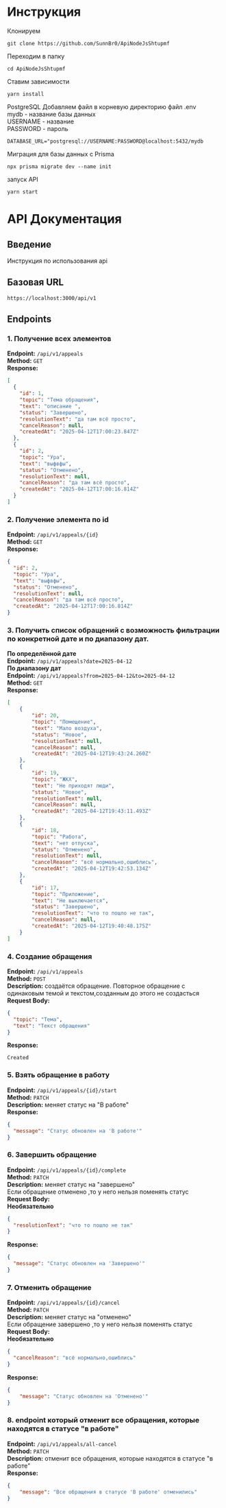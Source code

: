 # Инструкция
Клонируем
```
git clone https://github.com/SunnBr0/ApiNodeJsShtupmf
```
Переходим  в папку
```
cd ApiNodeJsShtupmf
```
Ставим зависимости
```
yarn install
```
PostgreSQL
Добавляем файл в корневую директорию файл .env    
mydb - название базы данных   
USERNAME - название   
PASSWORD - пароль   
```
DATABASE_URL="postgresql://USERNAME:PASSWORD@localhost:5432/mydb
```
Миграция для базы данных с Prisma
```
npx prisma migrate dev --name init
```
запуск API
```
yarn start
```
# API Документация

## Введение

Инструкция по использования api

## Базовая URL

```
https://localhost:3000/api/v1
```

## Endpoints

### 1. Получение всех элементов

**Endpoint:** `/api/v1/appeals`  
**Method:** `GET`  
**Response:**

```json
[
  {
    "id": 1,
    "topic": "Тема обращения",
    "text": "описание ",
    "status": "Завершено",
    "resolutionText": "да там всё просто",
    "cancelReason": null,
    "createdAt": "2025-04-12T17:00:23.847Z"
  },
  {
    "id": 2,
    "topic": "Ура",
    "text": "выфвфы",
    "status": "Отменено",
    "resolutionText": null,
    "cancelReason": "да там всё просто",
    "createdAt": "2025-04-12T17:00:16.814Z"
  }
]
```

### 2. Получение элемента по id

**Endpoint:** `/api/v1/appeals/{id}`  
**Method:** `GET`  
**Response:**

```json
{
  "id": 2,
  "topic": "Ура",
  "text": "выфвфы",
  "status": "Отменено",
  "resolutionText": null,
  "cancelReason": "да там всё просто",
  "createdAt": "2025-04-12T17:00:16.814Z"
}
```

### 3. Получить список обращений с возможность фильтрации по конкретной дате и по диапазону дат.
**По определённой дате**   
**Endpoint:** `/api/v1/appeals?date=2025-04-12`   
**По диапазону дат**        
**Endpoint:** `/api/v1/appeals?from=2025-04-12&to=2025-04-12`  
**Method:** `GET`    
**Response:**  

```json
[
    {
        "id": 20,
        "topic": "Помещение",
        "text": "Мало воздуха",
        "status": "Новое",
        "resolutionText": null,
        "cancelReason": null,
        "createdAt": "2025-04-12T19:43:24.260Z"
    },
    {
        "id": 19,
        "topic": "ЖКХ",
        "text": "Не приходят люди",
        "status": "Новое",
        "resolutionText": null,
        "cancelReason": null,
        "createdAt": "2025-04-12T19:43:11.493Z"
    },
    {
        "id": 18,
        "topic": "Работа",
        "text": "нет отпуска",
        "status": "Отменено",
        "resolutionText": null,
        "cancelReason": "всё нормально,ошиблись",
        "createdAt": "2025-04-12T19:42:53.134Z"
    },
    {
        "id": 17,
        "topic": "Приложение",
        "text": "Не выключается",
        "status": "Завершено",
        "resolutionText": "что то пошло не так",
        "cancelReason": null,
        "createdAt": "2025-04-12T19:40:48.175Z"
    }
]
```

### 4. Создание обращения

**Endpoint:** `/api/v1/appeals`  
**Method:** `POST`  
**Description:** создаётся обращение.
Повторное обращение с одинаковым темой и текстом,созданным до этого не создасться   
**Request Body:**

```json
{
  "topic": "Тема",
  "text": "Текст обращения"
}
```

**Response:**

```
Created
```

### 5. Взять обращение в работу

**Endpoint:** `/api/v1/appeals/{id}/start`  
**Method:** `PATCH`  
**Description:** меняет статус на "В работе"  
**Response:**

```json
{
  "message": "Статус обновлен на 'В работе'"
}
```

### 6. Завершить обращение

**Endpoint:** `/api/v1/appeals/{id}/complete`  
**Method:** `PATCH`  
**Description:** меняет статус на "завершено"  
Если обращение отменено ,то у него нельзя поменять статус  
**Request Body:**   
**Необязательно**

```json
{
  "resolutionText": "что то пошло не так"
}
```

**Response:**

```json
{
  "message": "Статус обновлен на 'Завершено'"
}
```

### 7. Отменить обращение

**Endpoint:** `/api/v1/appeals/{id}/cancel`  
**Method:** `PATCH`  
**Description:** меняет статус на "отменено"  
Если обращение завершено ,то у него нельзя поменять статус  
**Request Body:**  
**Необязательно**

```json
{
  "cancelReason": "всё нормально,ошиблись"
}
```

**Response:**

```json
{
    "message": "Статус обновлен на 'Отменено'"
}
```

### 8. endpoint который отменит все обращения, которые находятся в статусе "в работе"

**Endpoint:** `/api/v1/appeals/all-cancel`  
**Method:** `PATCH`  
**Description:** отменит все обращения, которые находятся в статусе "в работе"  
**Response:**

```json
{
    "message": "Все обращения в статусе 'В работе' отменились"
}
```
